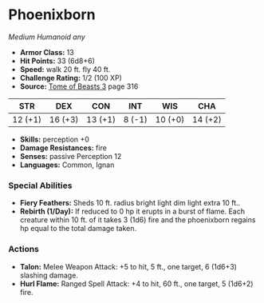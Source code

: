 # Phoenixborn

*Medium* *Humanoid* *any*

- **Armor Class:** 13
- **Hit Points:** 33 (6d8+6)
- **Speed:** walk 20 ft. fly 40 ft.
- **Challenge Rating:** 1/2 (100 XP)
- **Source:** [Tome of Beasts 3](https://koboldpress.com/kpstore/product/tome-of-beasts-3-for-5th-edition/) page 316

| STR | DEX | CON | INT | WIS | CHA |
| --- | --- | --- | --- | --- | --- |
| 12 (+1) | 16 (+3) | 13 (+1) | 8 (-1) | 10 (+0) | 14 (+2) |

- **Skills:** perception +0
- **Damage Resistances:** fire
- **Senses:** passive Perception 12
- **Languages:** Common, Ignan
### Special Abilities
- **Fiery Feathers:** Sheds 10 ft. radius bright light dim light extra 10 ft..
- **Rebirth (1/Day):** If reduced to 0 hp it erupts in a burst of flame. Each creature within 10 ft. of it takes 3 (1d6) fire and the phoenixborn regains hp equal to the total damage taken.
### Actions
- **Talon:** Melee Weapon Attack: +5 to hit, 5 ft., one target, 6 (1d6+3) slashing damage.
- **Hurl Flame:** Ranged Spell Attack: +4 to hit, 60 ft., one target, 5 (1d6+2) fire.


